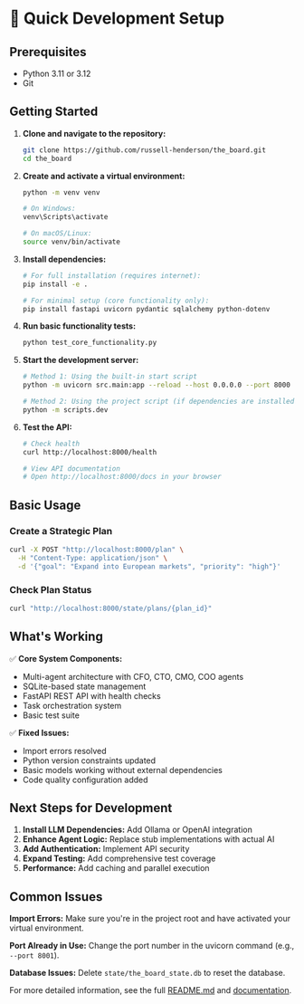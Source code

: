 # 🚀 Quick Development Setup

## Prerequisites
- Python 3.11 or 3.12
- Git

## Getting Started

1. **Clone and navigate to the repository:**
   ```bash
   git clone https://github.com/russell-henderson/the_board.git
   cd the_board
   ```

2. **Create and activate a virtual environment:**
   ```bash
   python -m venv venv
   
   # On Windows:
   venv\Scripts\activate
   
   # On macOS/Linux:
   source venv/bin/activate
   ```

3. **Install dependencies:**
   ```bash
   # For full installation (requires internet):
   pip install -e .
   
   # For minimal setup (core functionality only):
   pip install fastapi uvicorn pydantic sqlalchemy python-dotenv
   ```

4. **Run basic functionality tests:**
   ```bash
   python test_core_functionality.py
   ```

5. **Start the development server:**
   ```bash
   # Method 1: Using the built-in start script
   python -m uvicorn src.main:app --reload --host 0.0.0.0 --port 8000
   
   # Method 2: Using the project script (if dependencies are installed)
   python -m scripts.dev
   ```

6. **Test the API:**
   ```bash
   # Check health
   curl http://localhost:8000/health
   
   # View API documentation
   # Open http://localhost:8000/docs in your browser
   ```

## Basic Usage

### Create a Strategic Plan
```bash
curl -X POST "http://localhost:8000/plan" \
  -H "Content-Type: application/json" \
  -d '{"goal": "Expand into European markets", "priority": "high"}'
```

### Check Plan Status
```bash
curl "http://localhost:8000/state/plans/{plan_id}"
```

## What's Working

✅ **Core System Components:**
- Multi-agent architecture with CFO, CTO, CMO, COO agents
- SQLite-based state management
- FastAPI REST API with health checks
- Task orchestration system
- Basic test suite

✅ **Fixed Issues:**
- Import errors resolved
- Python version constraints updated
- Basic models working without external dependencies
- Code quality configuration added

## Next Steps for Development

1. **Install LLM Dependencies:** Add Ollama or OpenAI integration
2. **Enhance Agent Logic:** Replace stub implementations with actual AI
3. **Add Authentication:** Implement API security
4. **Expand Testing:** Add comprehensive test coverage
5. **Performance:** Add caching and parallel execution

## Common Issues

**Import Errors:** Make sure you're in the project root and have activated your virtual environment.

**Port Already in Use:** Change the port number in the uvicorn command (e.g., `--port 8001`).

**Database Issues:** Delete `state/the_board_state.db` to reset the database.

For more detailed information, see the full [README.md](README.md) and [documentation](docs/).